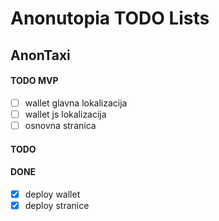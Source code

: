 # Anonutopia TODO Lists

## AnonTaxi

#### TODO MVP

- [ ] wallet glavna lokalizacija
- [ ] wallet js lokalizacija
- [ ] osnovna stranica

#### TODO

#### DONE

- [x] deploy wallet
- [x] deploy stranice
